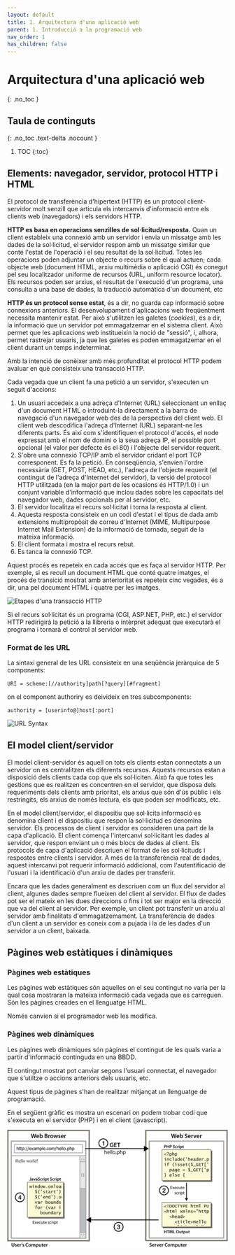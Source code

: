 ```yaml
---
layout: default
title: 1. Arquitectura d'una aplicació web
parent: 1. Introducció a la programació web
nav_order: 1
has_children: false
---
```

# Arquitectura d'una aplicació web
{: .no_toc }

## Taula de continguts
{: .no_toc .text-delta  .nocount }

1. TOC
{:toc}

## Elements: navegador, servidor, protocol HTTP i HTML 

El protocol de transferència d'hipertext (HTTP) és un protocol
client-servidor molt senzill que articula els intercanvis d\'informació
entre els clients web (navegadors) i els servidors HTTP.

**HTTP es basa en operacions senzilles de sol·licitud/resposta.** Quan
un client estableix una connexió amb un servidor i envia un missatge amb
les dades de la sol·licitud, el servidor respon amb un missatge similar
que conté l\'estat de l\'operació i el seu resultat de la sol·licitud.
Totes les operacions poden adjuntar un objecte o recurs sobre el qual
actuen; cada objecte web (document HTML, arxiu multimèdia o aplicació
CGI) és conegut pel seu localitzador uniforme de recursos (URL, uniform
resource locator). Els recursos poden ser arxius, el resultat de
l\'execució d\'un programa, una consulta a una base de dades, la
traducció automàtica d'un document, etc

**HTTP és un protocol sense estat**, és a dir, no guarda cap informació
sobre connexions anteriors. El desenvolupament d\'aplicacions web
freqüentment necessita mantenir estat. Per això s\'utilitzen les galetes
(*cookies*), és a dir, la informació que un servidor pot emmagatzemar en
el sistema client. Això permet que les aplicacions web institueixin la
noció de "sessió", i, alhora, permet rastrejar usuaris, ja que les
galetes es poden emmagatzemar en el client durant un temps indeterminat.

Amb la intenció de conèixer amb més profunditat el protocol HTTP podem
avaluar en què consisteix una transacció HTTP.

Cada vegada que un client fa una petició a un servidor, s'executen un
seguit d\'accions:

1.  Un usuari accedeix a una adreça d'Internet (URL) seleccionant un
    enllaç d'un document HTML o introduint-la directament a la barra de
    navegació d'un navegador web des de la perspectiva del client web.
    El client web descodifica l'adreça d'Internet (URL) separant-ne les
    diferents parts. És així com s\'identifiquen el protocol d\'accés,
    el node expressat amb el nom de domini o la seua adreça IP, el
    possible port opcional (el valor per defecte és el 80) i l\'objecte
    del servidor requerit.
2.  S'obre una connexió TCP/IP amb el servidor cridant el port TCP
    corresponent. Es fa la petició. En conseqüència, s'envien l'ordre
    necessària (GET, POST, HEAD, etc.), l'adreça de l'objecte requerit
    (el contingut de l'adreça d'Internet del servidor), la versió del
    protocol HTTP utilitzada (en la major part de les ocasions és
    HTTP/1.0) i un conjunt variable d'informació que inclou dades sobre
    les capacitats del navegador web, dades opcionals per al servidor,
    etc.
3.  El servidor localitza el recurs sol·licitat i torna la resposta al
    client.
4.  Aquesta resposta consisteix en un codi d'estat i el tipus de dada
    amb extensions multipropòsit de correu d'Internet (MIME,
    Multipurpose Internet Mail Extension) de la informació de tornada,
    seguit de la mateixa informació.
5.  El client formata i mostra el recurs rebut.
6.  Es tanca la connexió TCP.

Aquest procés es repeteix en cada accés que es faça al servidor HTTP.
Per exemple, si es recull un document HTML que conté quatre imatges, el
procés de transició mostrat amb anterioritat es repeteix cinc vegades,
és a dir, una pel document HTML i quatre per les imatges.

![Etapes d\'una transacció
HTTP](HTTP_Steps.png "Etapes d'una transacció HTTP")

Si el recurs sol·licitat és un programa (CGI, ASP.NET, PHP, etc.) el
servidor HTTP redirigirà la petició a la llibreria o intèrpret adequat
que executarà el programa i tornarà el control al servidor web.

### Format de les URL

La sintaxi general de les URL consisteix en una seqüència jeràrquica de
5 components:

    URI = scheme:[//authority]path[?query][#fragment]

on el component authoriry es deivideix en tres subcomponents:

    authority = [userinfo@]host[:port]

![URL
Syntax](1068px-URI_syntax_diagram.svg.png "Sintaxi de les URL")

## El model client/servidor 

El model client-servidor és aquell on tots els clients estan connectats
a un servidor on es centralitzen els diferents recursos. Aquests
recursos estan a disposició dels clients cada cop que els sol·liciten.
Això fa que totes les gestions que es realitzen es concentren en el
servidor, que disposa dels requeriments dels clients amb prioritat, els
arxius que són d\'ús públic i els restringits, els arxius de només
lectura, els que poden ser modificats, etc.

En el model client/servidor, el dispositiu que sol·licita informació es
denomina client i el dispositiu que respon la sol·licitud es denomina
servidor. Els processos de client i servidor es consideren una part de
la capa d'aplicació. El client comença l'intercanvi sol·licitant les
dades al servidor, que respon enviant un o més blocs de dades al client.
Els protocols de capa d'aplicació descriuen el format de les
sol·licituds i respostes entre clients i servidor. A més de la
transferència real de dades, aquest intercanvi pot requerir informació
addicional, com l'autentificació de l'usuari i la identificació d'un
arxiu de dades per transferir.

Encara que les dades generalment es descriuen com un flux del servidor
al client, algunes dades sempre flueixen del client al servidor. El flux
de dades pot ser el mateix en les dues direccions o fins i tot ser major
en la direcció que va del client al servidor. Per exemple, un client pot
transferir un arxiu al servidor amb finalitats d'emmagatzemament. La
transferència de dades d'un client a un servidor es coneix com a pujada
i la de les dades d'un servidor a un client, baixada.

## Pàgines web estàtiques i dinàmiques 

### Pàgines web estàtiques

Les pàgines web estàtiques són aquelles on el seu contingut no varia per
la qual cosa mostraran la mateixa informació cada vegada que es
carreguen. Són les pàgines creades en el llenguatge HTML.

Només canvien si el programador web les modifica.

### Pàgines web dinàmiques

Les pàgines web dinàmiques són pàgines el contingut de les quals varia a
partir d\'informació continguda en una BBDD.

El contingut mostrat pot canviar segons l\'usuari connectat, el
navegador que s\'utiltze o accions anteriors dels usuaris, etc.

Aquest tipus de pàgines s\'han de realitzar mitjançat un llenguatge de
programació.

En el següent gràfic es mostra un escenari on podem trobar codi que
s\'executa en el servidor (PHP) i en el client (javascript).

![](figure_2_client_side_scripting.png)